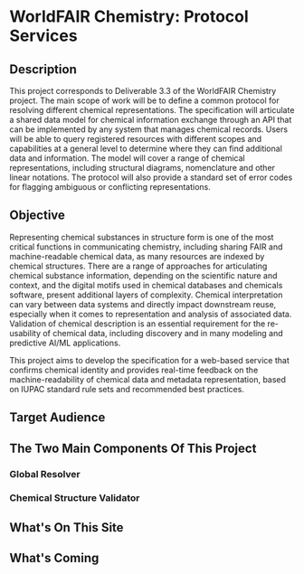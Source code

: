 # WorldFAIR Chemistry: Protocol Services

## Description

This project corresponds to Deliverable 3.3 of the WorldFAIR Chemistry project. The main scope of work will be to define a common protocol for resolving different chemical representations. The specification will articulate a shared data model for chemical information exchange through an API that can be implemented by any system that manages chemical records. Users will be able to query registered resources with different scopes and capabilities at a general level to determine where they can find additional data and information. The model will cover a range of chemical representations, including structural diagrams, nomenclature and other linear notations. The protocol will also provide a standard set of error codes for flagging ambiguous or conflicting representations.


## Objective

Representing chemical substances in structure form is one of the most critical functions in communicating chemistry, including sharing FAIR and machine-readable chemical data, as many resources are indexed by chemical structures. There are a range of approaches for articulating chemical substance information, depending on the scientific nature and context, and the digital motifs used in chemical databases and chemicals software, present additional layers of complexity. Chemical interpretation can vary between data systems and directly impact downstream reuse, especially when it comes to representation and analysis of associated data. Validation of chemical description is an essential requirement for the re-usability of chemical data, including discovery and in many modeling and predictive AI/ML applications.

This project aims to develop the specification for a web-based service that confirms chemical identity and provides real-time feedback on the machine-readability of chemical data and metadata representation, based on IUPAC standard rule sets and recommended best practices.


## Target Audience


## The Two Main Components Of This Project


### Global Resolver


### Chemical Structure Validator


## What's On This Site


## What's Coming
